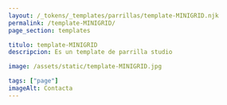 ```yaml
---
layout: /_tokens/_templates/parrillas/template-MINIGRID.njk
permalink: /template-MINIGRID/
page_section: templates

titulo: template-MINIGRID
descripcion: Es un template de parrilla studio

image: /assets/static/template-MINIGRID.jpg

tags: ["page"]
imageAlt: Contacta
---
```

